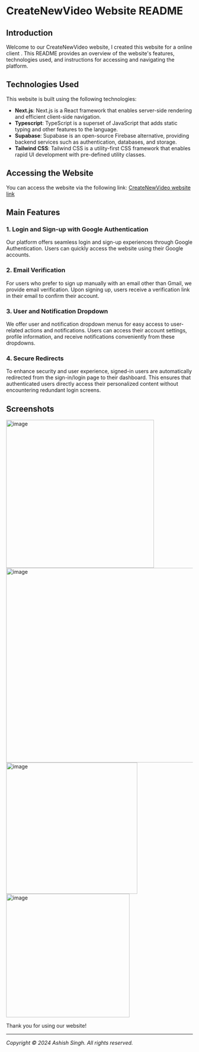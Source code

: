 # CreateNewVideo Website README

## Introduction

Welcome to our CreateNewVideo website, I created this website for a online client . This README provides an overview of the website's features, technologies used, and instructions for accessing and navigating the platform.

## Technologies Used

This website is built using the following technologies:

- **Next.js**: Next.js is a React framework that enables server-side rendering and efficient client-side navigation.
- **Typescript**: TypeScript is a superset of JavaScript that adds static typing and other features to the language.
- **Supabase**: Supabase is an open-source Firebase alternative, providing backend services such as authentication, databases, and storage.
- **Tailwind CSS**: Tailwind CSS is a utility-first CSS framework that enables rapid UI development with pre-defined utility classes.

## Accessing the Website

You can access the website via the following link: [CreateNewVideo website link](https://createnewvideo.vercel.app/)

## Main Features

### 1. Login and Sign-up with Google Authentication

Our platform offers seamless login and sign-up experiences through Google Authentication. Users can quickly access the website using their Google accounts.

### 2. Email Verification

For users who prefer to sign up manually with an email other than Gmail, we provide email verification. Upon signing up, users receive a verification link in their email to confirm their account.

### 3. User and Notification Dropdown

We offer user and notification dropdown menus for easy access to user-related actions and notifications. Users can access their account settings, profile information, and receive notifications conveniently from these dropdowns.

### 4. Secure Redirects

To enhance security and user experience, signed-in users are automatically redirected from the sign-in/login page to their dashboard. This ensures that authenticated users directly access their personalized content without encountering redundant login screens.

## Screenshots

<img width="399" alt="image" src="https://github.com/ashishsingh752/CreateNewVideo/assets/99067547/6273b3ec-3089-4a5d-a43b-ed1669b14fb3">
<img width="525" alt="image" src="https://github.com/ashishsingh752/CreateNewVideo/assets/99067547/41d2f0f0-5ad2-4ce7-b8b5-f8729799f0c2">
<img width="354" alt="image" src="https://github.com/ashishsingh752/CreateNewVideo/assets/99067547/83dd35c7-f781-43a6-a77c-25344b4ce5e0">
<img width="333" alt="image" src="https://github.com/ashishsingh752/CreateNewVideo/assets/99067547/3bafde20-4ea3-4202-afe6-a83a0fe042d0">

Thank you for using our website!

---
*Copyright © 2024 Ashish Singh. All rights reserved.*
